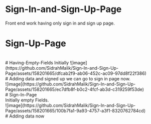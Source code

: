 # Sign-In-and-Sign-Up-Page
Front end work having only sign in and sign up page.
<br>
# Sign-Up-Page
<br>
# Having-Empty-Fields Initially
![image](https://github.com/SidrahMalik/Sign-In-and-Sign-Up-Page/assets/158201665/dfcab2f9-ab06-452c-ac09-97dd8f22f386)

<br>
# Adding data and signed up we can go to sign in page now.
<br>
![image](https://github.com/SidrahMalik/Sign-In-and-Sign-Up-Page/assets/158201665/ec7dfb8f-b0c2-4fcf-ab3d-c319259f53de)
<br>
# Sign-In-Page
<br>
Initially empty Fields.
<br>
![image](https://github.com/SidrahMalik/Sign-In-and-Sign-Up-Page/assets/158201665/100b7fa1-9a93-4757-a3f1-8320762784cd)
<br>
# Adding data now
<br>





